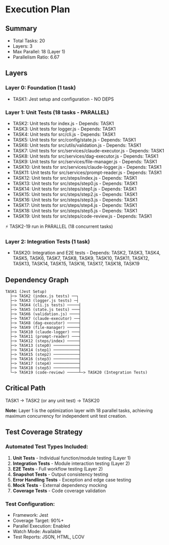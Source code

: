 # Execution Plan

## Summary
- Total Tasks: 20
- Layers: 3
- Max Parallel: 18 (Layer 1)
- Parallelism Ratio: 6.67

## Layers

### Layer 0: Foundation (1 task)
- TASK1: Jest setup and configuration - NO DEPS

### Layer 1: Unit Tests (18 tasks - PARALLEL)
- TASK2: Unit tests for index.js - Depends: TASK1
- TASK3: Unit tests for logger.js - Depends: TASK1
- TASK4: Unit tests for src/cli.js - Depends: TASK1
- TASK5: Unit tests for src/config/state.js - Depends: TASK1
- TASK6: Unit tests for src/utils/validation.js - Depends: TASK1
- TASK7: Unit tests for src/services/claude-executor.js - Depends: TASK1
- TASK8: Unit tests for src/services/dag-executor.js - Depends: TASK1
- TASK9: Unit tests for src/services/file-manager.js - Depends: TASK1
- TASK10: Unit tests for src/services/claude-logger.js - Depends: TASK1
- TASK11: Unit tests for src/services/prompt-reader.js - Depends: TASK1
- TASK12: Unit tests for src/steps/index.js - Depends: TASK1
- TASK13: Unit tests for src/steps/step0.js - Depends: TASK1
- TASK14: Unit tests for src/steps/step1.js - Depends: TASK1
- TASK15: Unit tests for src/steps/step2.js - Depends: TASK1
- TASK16: Unit tests for src/steps/step3.js - Depends: TASK1
- TASK17: Unit tests for src/steps/step4.js - Depends: TASK1
- TASK18: Unit tests for src/steps/step5.js - Depends: TASK1
- TASK19: Unit tests for src/steps/code-review.js - Depends: TASK1

⚡ TASK2-19 run in PARALLEL (18 concurrent tasks)

### Layer 2: Integration Tests (1 task)
- TASK20: Integration and E2E tests - Depends: TASK2, TASK3, TASK4, TASK5, TASK6, TASK7, TASK8, TASK9, TASK10, TASK11, TASK12, TASK13, TASK14, TASK15, TASK16, TASK17, TASK18, TASK19

## Dependency Graph
```
TASK1 (Jest Setup)
  ├─> TASK2 (index.js tests) ──┐
  ├─> TASK3 (logger.js tests) ─┤
  ├─> TASK4 (cli.js tests) ─────┤
  ├─> TASK5 (state.js tests) ───┤
  ├─> TASK6 (validation.js) ────┤
  ├─> TASK7 (claude-executor) ──┤
  ├─> TASK8 (dag-executor) ─────┤
  ├─> TASK9 (file-manager) ─────┤
  ├─> TASK10 (claude-logger) ───┤
  ├─> TASK11 (prompt-reader) ───┤
  ├─> TASK12 (steps/index) ─────┤
  ├─> TASK13 (step0) ───────────┤
  ├─> TASK14 (step1) ───────────┤
  ├─> TASK15 (step2) ───────────┤
  ├─> TASK16 (step3) ───────────┤
  ├─> TASK17 (step4) ───────────┤
  ├─> TASK18 (step5) ───────────┤
  └─> TASK19 (code-review) ─────┴─> TASK20 (Integration Tests)
```

## Critical Path
TASK1 → TASK2 (or any unit test) → TASK20

**Note:** Layer 1 is the optimization layer with 18 parallel tasks, achieving maximum concurrency for independent unit test creation.

## Test Coverage Strategy

### Automated Test Types Included:
1. **Unit Tests** - Individual function/module testing (Layer 1)
2. **Integration Tests** - Module interaction testing (Layer 2)
3. **E2E Tests** - Full workflow testing (Layer 2)
4. **Snapshot Tests** - Output consistency testing
5. **Error Handling Tests** - Exception and edge case testing
6. **Mock Tests** - External dependency mocking
7. **Coverage Tests** - Code coverage validation

### Test Configuration:
- Framework: Jest
- Coverage Target: 90%+
- Parallel Execution: Enabled
- Watch Mode: Available
- Test Reports: JSON, HTML, LCOV
